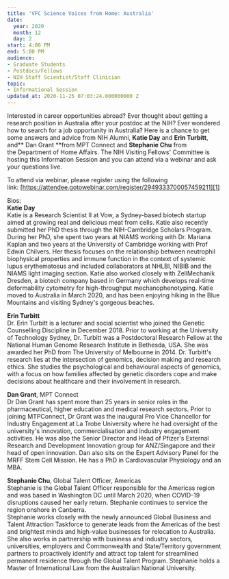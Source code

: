 ```yaml
---
title: 'VFC Science Voices from Home: Australia'
date:
  year: 2020
  month: 12
  day: 2
start: 4:00 PM
end: 5:00 PM
audience:
- Graduate Students
- Postdocs/Fellows
- NIH Staff Scientist/Staff Clinician
topic:
- Informational Session
updated_at: 2020-11-25 07:03:24.000000000 Z
---
```

Interested in career opportunities abroad? Ever thought about getting a
research position in Australia after your postdoc at the NIH? Ever
wondered how to search for a job opportunity in Australia? Here is a
chance to get some answers and advice from NIH Alumni, **Katie
Day** and **Erin Turbitt**, and** Dan Grant **from MPT Connect
and **Stephanie Chu** from the Department of Home Affairs. The NIH
Visiting Fellows\' Committee is hosting this Information Session and you
can attend via a webinar and ask your questions live.

To attend via webinar, please register using the following
link: [https://attendee.gotowebinar.com/register/2949333700057459211][1]

Bios:  
**Katie Day**   
Katie is a Research Scientist II at Vow, a Sydney-based biotech startup
aimed at growing real and delicious meat from cells. Katie also recently
submitted her PhD thesis through the NIH-Cambridge Scholars Program.
During her PhD, she spent two years at NIAMS working with Dr. Mariana
Kaplan and two years at the University of Cambridge working with Prof
Edwin Chilvers. Her thesis focuses on the relationship between
neutrophil biophysical properties and immune function in the context of
systemic lupus erythematosus and included collaborators at NHLBI, NIBIB
and the NIAMS light imaging section. Katie also worked closely with
ZellMechanik Dresden, a biotech company based in Germany which develops
real-time deformability cytometry for high-throughput
mechanophenotyping. Katie moved to Australia in March 2020, and has been
enjoying hiking in the Blue Mountains and visiting Sydney\'s gorgeous
beaches.

**Erin Turbitt**  
Dr. Erin Turbitt is a lecturer and social scientist who joined the
Genetic Counselling Discipline in December 2018. Prior to working at the
University of Technology Sydney, Dr. Turbitt was a Postdoctoral Research
Fellow at the National Human Genome Research Institute in Bethesda, USA.
She was awarded her PhD from The University of Melbourne in 2014. Dr.
Turbitt's research lies at the intersection of genomics, decision making
and research ethics. She studies the psychological and behavioural
aspects of genomics, with a focus on how families affected by genetic
disorders cope and make decisions about healthcare and their involvement
in research.

**Dan Grant**, MPT Connect  
Dr Dan Grant has spent more than 25 years in senior roles in the
pharmaceutical, higher education and medical research sectors. Prior to
joining MTPConnect, Dr Grant was the inaugural Pro Vice Chancellor for
Industry Engagement at La Trobe University where he had oversight of the
university\'s innovation, commercialisation and industry engagement
activities. He was also the Senior Director and Head of Pfizer\'s
External Research and Development Innovation group for ANZ/Singapore and
their head of open innovation. Dan also sits on the Expert Advisory
Panel for the MRFF Stem Cell Mission. He has a PhD in Cardiovascular
Physiology and an MBA.

**Stephanie Chu**, Global Talent Officer, Americas  
Stephanie is the Global Talent Officer responsible for the Americas
region and was based in Washington DC until March 2020, when COVID-19
disruptions caused her early return. Stephanie continues to service the
region onshore in Canberra.  
Stephanie works closely with the newly announced Global Business and
Talent Attraction Taskforce to generate leads from the Americas of the
best and brightest minds and high-value businesses for relocation to
Australia. She also works in partnership with business and industry
sectors, universities, employers and Commonwealth and State/Territory
government partners to proactively identify and attract top talent for
streamlined permanent residence through the Global Talent
Program. Stephanie holds a Master of International Law from the
Australian National University.



[1]: https://attendee.gotowebinar.com/register/2949333700057459211

